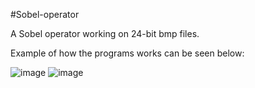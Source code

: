 #Sobel-operator

A Sobel operator working on 24-bit bmp files.

Example of how the programs works can be seen below:





![image](https://user-images.githubusercontent.com/106553136/227746741-1835d125-9160-4c7e-ae1a-1004c71a56c5.png)
![image](https://user-images.githubusercontent.com/106553136/227746756-60b48410-e44e-403f-8a3c-4a02137dbf74.png)
